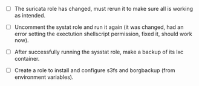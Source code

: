 - [ ] The suricata role has changed, must rerun it to make sure all is working as intended.
- [ ] Uncomment the systat role and run it again (it was changed, had an error setting the exectution shellscript
  permission, fixed it, should work now).
- [ ] After successfully running the sysstat role, make a backup of its lxc container.
- [ ] Create a role to install and configure s3fs and borgbackup (from environment variables).

